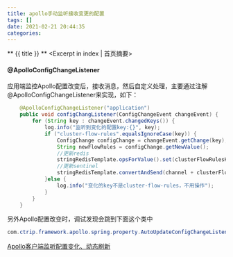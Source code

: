 ```yaml
---
title: apollo手动监听接收变更的配置
tags: []
date: 2021-02-21 20:44:35
categories:
---
```

** {{ title }} ** <Excerpt in index | 首页摘要>


<!-- more -->

#### @ApolloConfigChangeListener

应用端监控Apollo配置改变后，接收消息，然后自定义处理，主要通过注解@ApolloConfigChangeListener来实现，如下：

```java
    @ApolloConfigChangeListener("application")
    public void configChangListener(ConfigChangeEvent changeEvent) {
        for (String key : changeEvent.changedKeys()) {
            log.info("监听到变化的配置key:{}", key);
            if ("cluster-flow-rules".equalsIgnoreCase(key)) {
                ConfigChange configChange = changeEvent.getChange(key);
                String newFlowRules = configChange.getNewValue();
                //更新redis
                stringRedisTemplate.opsForValue().set(clusterFlowRulesKey, newFlowRules);
                //更新sentinel
                stringRedisTemplate.convertAndSend(channel + clusterFlowRulesKey, newFlowRules);
            }else {
                log.info("变化的key不是cluster-flow-rules，不用操作");
            }
        }
    }
```

另外Apollo配置改变时，调试发现会跳到下面这个类中
```java
com.ctrip.framework.apollo.spring.property.AutoUpdateConfigChangeListener#updateSpringValue
```


[Apollo客户端监听配置变化、动态刷新](https://blog.csdn.net/weixin_43453386/article/details/112787765)


